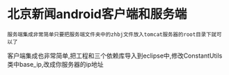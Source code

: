 # 北京新闻android客户端和服务端
	服务端集成非常简单只要把服务端文件夹中的zhbj文件放入tomcat服务器的root目录下就可以了
客户端集成也非常简单,把工程和三个依赖库导入到eclipse中,修改ConstantUtils类中base_ip,改成你服务器的ip地址
